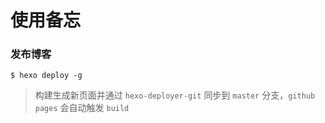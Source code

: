 # 使用备忘

### 发布博客
```
$ hexo deploy -g
```
> 构建生成新页面并通过 `hexo-deployer-git` 同步到 `master` 分支，`github pages` 会自动触发 `build`

